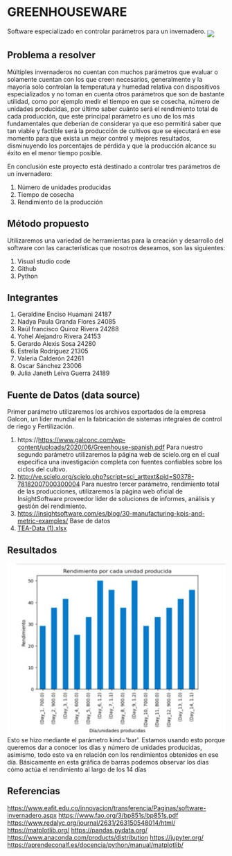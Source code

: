 # GREENHOUSEWARE
Software especializado en controlar parámetros para un invernadero.
<img height="400" src="https://user-images.githubusercontent.com/112207558/200195239-018f8e46-ec28-4aca-ac8a-0a8949fc5e25.png" align="middle">
## Problema a resolver
Múltiples invernaderos no cuentan con muchos parámetros que evaluar o solamente
cuentan con los que creen necesarios, generalmente y la mayoría solo controlan la
temperatura y humedad relativa con dispositivos especializados y no toman en cuenta
otros parámetros que son de bastante utilidad, como por ejemplo medir el tiempo en que
se cosecha, número de unidades producidas, por último saber cuánto será el rendimiento
total de cada producción, que este principal parámetro es uno de los más fundamentales
que deberían de considerar ya que eso permitirá saber que tan viable y factible será la
producción de cultivos que se ejecutará en ese momento para que exista un mejor control
y mejores resultados, disminuyendo los porcentajes de pérdida y que la
producción alcance su éxito en el menor tiempo posible.

En conclusión este proyecto está destinado a controlar tres parámetros de un invernadero:
1.  Número de unidades producidas
2.  Tiempo de cosecha
3. Rendimiento de la producción
## Método propuesto
Utilizaremos una variedad de herramientas para la creación y desarrollo del software con las características que nosotros deseamos, son las siguientes: 
1. Visual studio code
2. Github
3. Python

## Integrantes
1. Geraldine Enciso Huamani 24187
2. Nadya Paula Granda Flores 24085
3. Raúl francisco Quiroz Rivera 24288
4. Yohel Alejandro Rivera 24153 
5. Gerardo Alexis Sosa 24280 
6. Estrella Rodríguez 21305
7. Valeria Calderón 24261
8. Oscar Sánchez 23006
9. Julia Janeth Leiva Guerra 24189
## Fuente de Datos (data source)
Primer parámetro utilizaremos los archivos exportados de la empresa Galcon, un líder mundial en la fabricación de sistemas integrales de control de riego y Fertilización.
1. https://https://www.galconc.com/wp-content/uploads/2020/06/Greenhouse-spanish.pdf
Para nuestro segundo parámetro utilizaremos la página web de scielo.org en el cual especifica una investigación completa con fuentes confiables sobre los ciclos del cultivo.
2. http://ve.scielo.org/scielo.php?script=sci_arttext&pid=S0378-78182007000300004
Para nuestro tercer parámetro, rendimiento total de las producciones, utilizaremos la página web oficial de InsightSoftware proveedor líder de soluciones de informes, análisis y gestión del rendimiento.
3. https://insightsoftware.com/es/blog/30-manufacturing-kpis-and-metric-examples/
Base de datos 
4. [TEA-Data (1).xlsx](https://alumnizamorano-my.sharepoint.com/:x:/g/personal/geraldine_enciso_est_zamorano_edu/EYNOPSRiDU1HmdUisRIXI_cBrz4NKmMio6PqF-jiah0auw?e=dd0bRA)
## Resultados
<img height="400" src="https://github.com/Strong-Tecnology/GREENHOUSEWARE/blob/main/Picture3.jpg" align="middle">
Esto se hizo mediante el parámetro kind='bar'. Estamos usando esto porque queremos dar a conocer los días y número de unidades producidas, asimismo, todo esto va en relación con los rendimientos obtenidos en ese día. Básicamente en esta gráfica de barras podemos observar los días cómo actúa el rendimiento al largo de los 14 días

## Referencias
https://www.eafit.edu.co/innovacion/transferencia/Paginas/software-invernadero.aspx
https://www.fao.org/3/bp851s/bp851s.pdf
https://www.redalyc.org/journal/2631/263150548014/html/
https://matplotlib.org/
https://pandas.pydata.org/
https://www.anaconda.com/products/distribution
https://jupyter.org/
https://aprendeconalf.es/docencia/python/manual/matplotlib/






